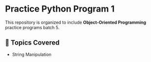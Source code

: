 # Practice Python Program 1

This repository is organized to include **Object-Oriented Programming** practice programs batch 5.

## 📌 Topics Covered
- String Manipulation

